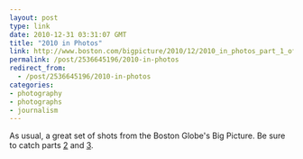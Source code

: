 ```yaml
---
layout: post
type: link
date: 2010-12-31 03:31:07 GMT
title: "2010 in Photos"
link: http://www.boston.com/bigpicture/2010/12/2010_in_photos_part_1_of_3.html
permalink: /post/2536645196/2010-in-photos
redirect_from: 
  - /post/2536645196/2010-in-photos
categories:
- photography
- photographs
- journalism
---
```

As usual, a great set of shots from the Boston Globe's Big Picture. Be sure to catch parts <a href="http://www.boston.com/bigpicture/2010/12/2010_in_photos_part_2_of_3.html">2</a> and <a href="http://www.boston.com/bigpicture/2010/12/2010_in_photos_part_3_of_3.html">3</a>.

